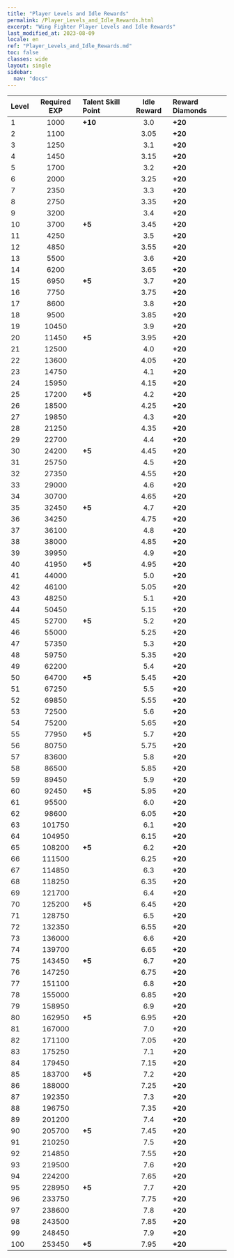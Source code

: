 ```yaml
---
title: "Player Levels and Idle Rewards"
permalink: /Player_Levels_and_Idle_Rewards.html
excerpt: "Wing Fighter Player Levels and Idle Rewards"
last_modified_at: 2023-08-09
locale: en
ref: "Player_Levels_and_Idle_Rewards.md"
toc: false
classes: wide
layout: single
sidebar:
  nav: "docs"
---
```


  |  Level | Required EXP | Talent Skill Point | Idle Reward | Reward Diamonds |
  |:-------|:------------:|:-------------------|:-----------:|:----------------|
  | 1 | 1000 | **+10** | 3.0 | **+20** |
  | 2 | 1100 |  | 3.05 | **+20** |
  | 3 | 1250 |  | 3.1 | **+20** |
  | 4 | 1450 |  | 3.15 | **+20** |
  | 5 | 1700 |  | 3.2 | **+20** |
  | 6 | 2000 |  | 3.25 | **+20** |
  | 7 | 2350 |  | 3.3 | **+20** |
  | 8 | 2750 |  | 3.35 | **+20** |
  | 9 | 3200 |  | 3.4 | **+20** |
  | 10 | 3700 | **+5** | 3.45 | **+20** |
  | 11 | 4250 |  | 3.5 | **+20** |
  | 12 | 4850 |  | 3.55 | **+20** |
  | 13 | 5500 |  | 3.6 | **+20** |
  | 14 | 6200 |  | 3.65 | **+20** |
  | 15 | 6950 | **+5** | 3.7 | **+20** |
  | 16 | 7750 |  | 3.75 | **+20** |
  | 17 | 8600 |  | 3.8 | **+20** |
  | 18 | 9500 |  | 3.85 | **+20** |
  | 19 | 10450 |  | 3.9 | **+20** |
  | 20 | 11450 | **+5** | 3.95 | **+20** |
  | 21 | 12500 |  | 4.0 | **+20** |
  | 22 | 13600 |  | 4.05 | **+20** |
  | 23 | 14750 |  | 4.1 | **+20** |
  | 24 | 15950 |  | 4.15 | **+20** |
  | 25 | 17200 | **+5** | 4.2 | **+20** |
  | 26 | 18500 |  | 4.25 | **+20** |
  | 27 | 19850 |  | 4.3 | **+20** |
  | 28 | 21250 |  | 4.35 | **+20** |
  | 29 | 22700 |  | 4.4 | **+20** |
  | 30 | 24200 | **+5** | 4.45 | **+20** |
  | 31 | 25750 |  | 4.5 | **+20** |
  | 32 | 27350 |  | 4.55 | **+20** |
  | 33 | 29000 |  | 4.6 | **+20** |
  | 34 | 30700 |  | 4.65 | **+20** |
  | 35 | 32450 | **+5** | 4.7 | **+20** |
  | 36 | 34250 |  | 4.75 | **+20** |
  | 37 | 36100 |  | 4.8 | **+20** |
  | 38 | 38000 |  | 4.85 | **+20** |
  | 39 | 39950 |  | 4.9 | **+20** |
  | 40 | 41950 | **+5** | 4.95 | **+20** |
  | 41 | 44000 |  | 5.0 | **+20** |
  | 42 | 46100 |  | 5.05 | **+20** |
  | 43 | 48250 |  | 5.1 | **+20** |
  | 44 | 50450 |  | 5.15 | **+20** |
  | 45 | 52700 | **+5** | 5.2 | **+20** |
  | 46 | 55000 |  | 5.25 | **+20** |
  | 47 | 57350 |  | 5.3 | **+20** |
  | 48 | 59750 |  | 5.35 | **+20** |
  | 49 | 62200 |  | 5.4 | **+20** |
  | 50 | 64700 | **+5** | 5.45 | **+20** |
  | 51 | 67250 |  | 5.5 | **+20** |
  | 52 | 69850 |  | 5.55 | **+20** |
  | 53 | 72500 |  | 5.6 | **+20** |
  | 54 | 75200 |  | 5.65 | **+20** |
  | 55 | 77950 | **+5** | 5.7 | **+20** |
  | 56 | 80750 |  | 5.75 | **+20** |
  | 57 | 83600 |  | 5.8 | **+20** |
  | 58 | 86500 |  | 5.85 | **+20** |
  | 59 | 89450 |  | 5.9 | **+20** |
  | 60 | 92450 | **+5** | 5.95 | **+20** |
  | 61 | 95500 |  | 6.0 | **+20** |
  | 62 | 98600 |  | 6.05 | **+20** |
  | 63 | 101750 |  | 6.1 | **+20** |
  | 64 | 104950 |  | 6.15 | **+20** |
  | 65 | 108200 | **+5** | 6.2 | **+20** |
  | 66 | 111500 |  | 6.25 | **+20** |
  | 67 | 114850 |  | 6.3 | **+20** |
  | 68 | 118250 |  | 6.35 | **+20** |
  | 69 | 121700 |  | 6.4 | **+20** |
  | 70 | 125200 | **+5** | 6.45 | **+20** |
  | 71 | 128750 |  | 6.5 | **+20** |
  | 72 | 132350 |  | 6.55 | **+20** |
  | 73 | 136000 |  | 6.6 | **+20** |
  | 74 | 139700 |  | 6.65 | **+20** |
  | 75 | 143450 | **+5** | 6.7 | **+20** |
  | 76 | 147250 |  | 6.75 | **+20** |
  | 77 | 151100 |  | 6.8 | **+20** |
  | 78 | 155000 |  | 6.85 | **+20** |
  | 79 | 158950 |  | 6.9 | **+20** |
  | 80 | 162950 | **+5** | 6.95 | **+20** |
  | 81 | 167000 |  | 7.0 | **+20** |
  | 82 | 171100 |  | 7.05 | **+20** |
  | 83 | 175250 |  | 7.1 | **+20** |
  | 84 | 179450 |  | 7.15 | **+20** |
  | 85 | 183700 | **+5** | 7.2 | **+20** |
  | 86 | 188000 |  | 7.25 | **+20** |
  | 87 | 192350 |  | 7.3 | **+20** |
  | 88 | 196750 |  | 7.35 | **+20** |
  | 89 | 201200 |  | 7.4 | **+20** |
  | 90 | 205700 | **+5** | 7.45 | **+20** |
  | 91 | 210250 |  | 7.5 | **+20** |
  | 92 | 214850 |  | 7.55 | **+20** |
  | 93 | 219500 |  | 7.6 | **+20** |
  | 94 | 224200 |  | 7.65 | **+20** |
  | 95 | 228950 | **+5** | 7.7 | **+20** |
  | 96 | 233750 |  | 7.75 | **+20** |
  | 97 | 238600 |  | 7.8 | **+20** |
  | 98 | 243500 |  | 7.85 | **+20** |
  | 99 | 248450 |  | 7.9 | **+20** |
  | 100 | 253450 | **+5** | 7.95 | **+20** |
